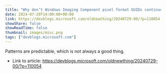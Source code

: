 ```yaml
---
title: "Why don’t Windows Imaging Component pixel format GUIDs continue their nice pattern?"
date: 2024-07-29T14:00:00+00:00
link: https://devblogs.microsoft.com/oldnewthing/20240729-00/?p=110054
showShare: false
showReadTime: false
thumbnail: images/misc.png
tags: ["devblogs.microsoft.com"]
---
```

Patterns are predictable, which is not always a good thing.

- Link to article: https://devblogs.microsoft.com/oldnewthing/20240729-00/?p=110054